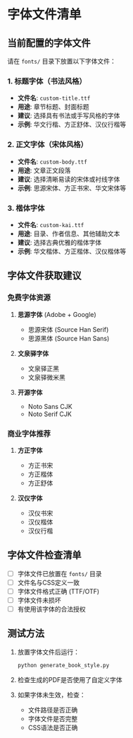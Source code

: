 # 字体文件清单

## 当前配置的字体文件

请在 `fonts/` 目录下放置以下字体文件：

### 1. 标题字体（书法风格）
- **文件名**: `custom-title.ttf`
- **用途**: 章节标题、封面标题
- **建议**: 选择具有书法或手写风格的字体
- **示例**: 华文行楷、方正舒体、汉仪行楷等

### 2. 正文字体（宋体风格）
- **文件名**: `custom-body.ttf`
- **用途**: 文章正文段落
- **建议**: 选择清晰易读的宋体或衬线字体
- **示例**: 思源宋体、方正书宋、华文宋体等

### 3. 楷体字体
- **文件名**: `custom-kai.ttf`
- **用途**: 目录、作者信息、其他辅助文本
- **建议**: 选择古典优雅的楷体字体
- **示例**: 华文楷体、方正楷体、汉仪楷体等

## 字体文件获取建议

### 免费字体资源
1. **思源字体** (Adobe + Google)
   - 思源宋体 (Source Han Serif)
   - 思源黑体 (Source Han Sans)

2. **文泉驿字体**
   - 文泉驿正黑
   - 文泉驿微米黑

3. **开源字体**
   - Noto Sans CJK
   - Noto Serif CJK

### 商业字体推荐
1. **方正字体**
   - 方正书宋
   - 方正楷体
   - 方正舒体

2. **汉仪字体**
   - 汉仪书宋
   - 汉仪楷体
   - 汉仪行楷

## 字体文件检查清单

- [ ] 字体文件已放置在 `fonts/` 目录
- [ ] 文件名与CSS定义一致
- [ ] 字体文件格式正确 (TTF/OTF)
- [ ] 字体文件未损坏
- [ ] 有使用该字体的合法授权

## 测试方法

1. 放置字体文件后运行：
   ```bash
   python generate_book_style.py
   ```

2. 检查生成的PDF是否使用了自定义字体

3. 如果字体未生效，检查：
   - 文件路径是否正确
   - 字体文件是否完整
   - CSS语法是否正确
